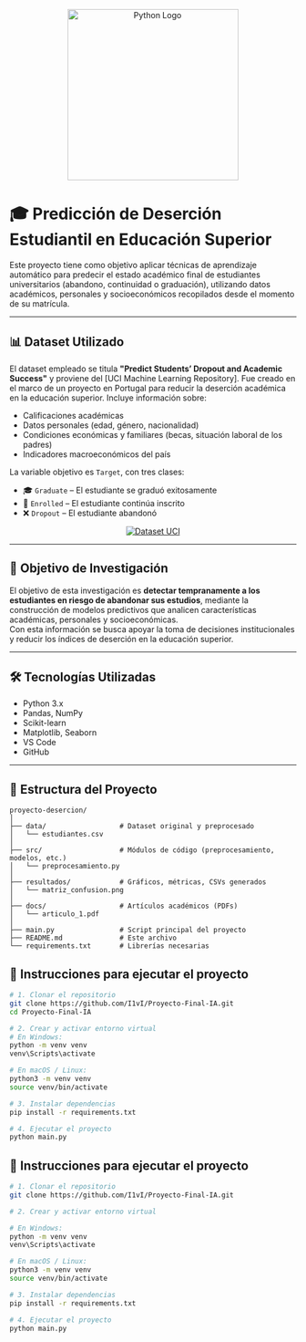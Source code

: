 <p align="center">
  <img src="https://upload.wikimedia.org/wikipedia/commons/thumb/c/c3/Python-logo-notext.svg/1200px-Python-logo-notext.svg.png" alt="Python Logo" width="300"/>
</p>

# 🎓 Predicción de Deserción Estudiantil en Educación Superior

Este proyecto tiene como objetivo aplicar técnicas de aprendizaje automático para predecir el estado académico final de estudiantes universitarios (abandono, continuidad o graduación), utilizando datos académicos, personales y socioeconómicos recopilados desde el momento de su matrícula.

---

## 📊 Dataset Utilizado

El dataset empleado se titula **"Predict Students’ Dropout and Academic Success"** y proviene del [UCI Machine Learning Repository]. Fue creado en el marco de un proyecto en Portugal para reducir la deserción académica en la educación superior. Incluye información sobre:

- Calificaciones académicas  
- Datos personales (edad, género, nacionalidad)  
- Condiciones económicas y familiares (becas, situación laboral de los padres)  
- Indicadores macroeconómicos del país  

La variable objetivo es `Target`, con tres clases:
- 🎓 `Graduate` – El estudiante se graduó exitosamente  
- 📝 `Enrolled` – El estudiante continúa inscrito  
- ❌ `Dropout` – El estudiante abandonó  

<p align="center">
  <a href="https://archive.ics.uci.edu/dataset/697/predict+students+dropout+and+academic+success">
    <img src="https://img.shields.io/badge/Descargar%20Dataset-UCI%20Repository-blue?style=for-the-badge&logo=data" alt="Dataset UCI">
  </a>
</p>

---

## 🎯 Objetivo de Investigación

El objetivo de esta investigación es **detectar tempranamente a los estudiantes en riesgo de abandonar sus estudios**, mediante la construcción de modelos predictivos que analicen características académicas, personales y socioeconómicas.  
Con esta información se busca apoyar la toma de decisiones institucionales y reducir los índices de deserción en la educación superior.

---

## 🛠️ Tecnologías Utilizadas

- Python 3.x  
- Pandas, NumPy  
- Scikit-learn  
- Matplotlib, Seaborn  
- VS Code  
- GitHub  

---

## 📁 Estructura del Proyecto

```plaintext
proyecto-desercion/
│
├── data/                  # Dataset original y preprocesado
│   └── estudiantes.csv
│
├── src/                   # Módulos de código (preprocesamiento, modelos, etc.)
│   └── preprocesamiento.py
│
├── resultados/            # Gráficos, métricas, CSVs generados
│   └── matriz_confusion.png
│
├── docs/                  # Artículos académicos (PDFs)
│   └── articulo_1.pdf
│
├── main.py                # Script principal del proyecto
├── README.md              # Este archivo
└── requirements.txt       # Librerías necesarias

```
## 🚀 Instrucciones para ejecutar el proyecto

```bash
# 1. Clonar el repositorio
git clone https://github.com/I1vI/Proyecto-Final-IA.git
cd Proyecto-Final-IA

# 2. Crear y activar entorno virtual
# En Windows:
python -m venv venv
venv\Scripts\activate

# En macOS / Linux:
python3 -m venv venv
source venv/bin/activate

# 3. Instalar dependencias
pip install -r requirements.txt

# 4. Ejecutar el proyecto
python main.py

```

## 🚀 Instrucciones para ejecutar el proyecto

```bash
# 1. Clonar el repositorio
git clone https://github.com/I1vI/Proyecto-Final-IA.git

# 2. Crear y activar entorno virtual

# En Windows:
python -m venv venv
venv\Scripts\activate

# En macOS / Linux:
python3 -m venv venv
source venv/bin/activate

# 3. Instalar dependencias
pip install -r requirements.txt

# 4. Ejecutar el proyecto
python main.py
